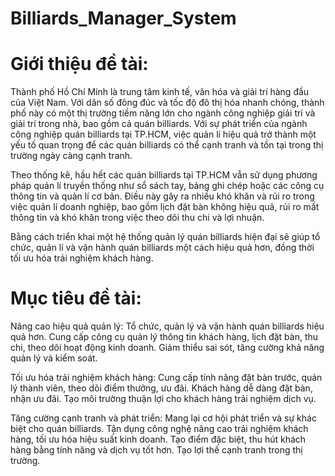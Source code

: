 # Billiards_Manager_System

# Giới thiệu đề tài:
Thành phố Hồ Chí Minh là trung tâm kinh tế, văn hóa và giải trí hàng đầu của Việt Nam. Với dân số đông đúc và tốc độ đô thị hóa nhanh chóng, thành phố này có một thị trường tiềm năng lớn cho ngành công nghiệp giải trí và giải trí trong nhà, bao gồm cả quán billiards. Với sự phát triển của ngành công nghiệp quán billiards tại TP.HCM, việc quản lí hiệu quả trở thành một yếu tố quan trọng để các quán billiards có thể cạnh tranh và tồn tại trong thị trường ngày càng cạnh tranh. 

Theo thống kê, hầu hết các quán billiards tại TP.HCM vẫn sử dụng phương pháp quản lí truyền thống như sổ sách tay, bảng ghi chép hoặc các công cụ thông tin và quản lí cơ bản. Điều này gây ra nhiều khó khăn và rủi ro trong việc quản lí doanh nghiệp, bao gồm lịch đặt bàn không hiệu quả, rủi ro mất thông tin và khó khăn trong việc theo dõi thu chi và lợi nhuận. 

Bằng cách triển khai một hệ thống quản lý quán billiards hiện đại sẽ giúp tổ chức, quản lí và vận hành quán billiards một cách hiệu quả hơn, đồng thời tối ưu hóa trải nghiệm khách hàng.

# Mục tiêu đề tài: 
Nâng cao hiệu quả quản lý:
Tổ chức, quản lý và vận hành quán billiards hiệu quả hơn.
Cung cấp công cụ quản lý thông tin khách hàng, lịch đặt bàn, thu chi, theo dõi hoạt động kinh doanh.
Giảm thiểu sai sót, tăng cường khả năng quản lý và kiểm soát.

Tối ưu hóa trải nghiệm khách hàng:
Cung cấp tính năng đặt bàn trước, quản lý thành viên, theo dõi điểm thưởng, ưu đãi.
Khách hàng dễ dàng đặt bàn, nhận ưu đãi.
Tạo môi trường thuận lợi cho khách hàng trải nghiệm dịch vụ.

Tăng cường cạnh tranh và phát triển:
Mang lại cơ hội phát triển và sự khác biệt cho quán billiards.
Tận dụng công nghệ nâng cao trải nghiệm khách hàng, tối ưu hóa hiệu suất kinh doanh.
Tạo điểm đặc biệt, thu hút khách hàng bằng tính năng và dịch vụ tốt hơn.
Tạo lợi thế cạnh tranh trong thị trường.
